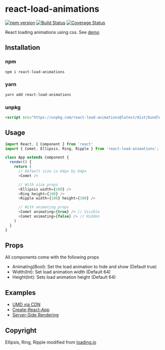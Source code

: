 # react-load-animations

[![npm version](https://badge.fury.io/js/react-load-animations.svg)](https://badge.fury.io/js/react-load-animations)
[![Build Status](https://travis-ci.org/Alexanderdunlop/react-load-animations.svg?branch=master)](https://travis-ci.org/Alexanderdunlop/react-load-animations)
[![Coverage Status](https://coveralls.io/repos/github/Alexanderdunlop/react-load-animations/badge.svg?branch=master)](https://coveralls.io/github/Alexanderdunlop/react-load-animations?branch=master)

React loading animations using css. See [demo](https://alexanderdunlop.github.io/react-load-animations/)

## Installation

### npm

```sh
npm i react-load-animations
```

### yarn

```sh
yarn add react-load-animations
```

### unpkg

```html
<script src="https://unpkg.com/react-load-animations@latest/dist/bundle.umd.js"></script>
```

## Usage

```js
import React, { Component } from 'react'
import { Comet, Ellipsis, Ring, Ripple } from 'react-load-animations';

class App extends Component {
  render() {
    return (
      // Default size is 64px by 64px
      <Comet />

      // With size props
      <Ellipsis width={100} />
      <Ring height={100} />
      <Ripple width={100} height={100} />

      // With animating props
      <Comet animating={true} /> // Visible
      <Comet animating={false} /> // Hidden
    )
  }
}
```

## Props
All components come with the following props
- Animating(Bool): Set the load animation to hide and show (Default true)
- Width(Int): Set load animation width (Default 64)
- Height(Int): Sets load animation height (Default 64)

## Examples

- [UMD via CDN](./examples/cdn)
- [Create-React-App](./examples/cra)
- [Server-Side Rendering](./examples/ssr)

## Copyright

Ellipsis, Ring, Ripple modified from [loading.io](https://loading.io)
